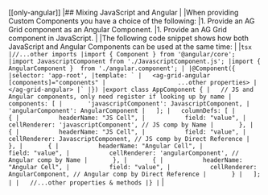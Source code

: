 [[only-angular]]
|## Mixing JavaScript and Angular
|
|When providing Custom Components you have a choice of the following:
|1. Provide an AG Grid component as an Angular Component.
|1. Provide an AG Grid component in JavaScript.
|
|The following code snippet shows how both JavaScript and Angular Components can be used at the same time:
|
|```tsx
|//...other imports
|import { Component } from '@angular/core';
|import JavascriptComponent from './JavascriptComponent.js';
|import { AngularComponent }  from './angular.component';
|
|@Component({
|selector: 'app-root',
|template: `
|   <ag-grid-angular [components]="components"
|                    ...other properties>
|   </ag-grid-angular>
|`
|})
|export class AppComponent {
|   // JS and Angular components, only need register if looking up by name
|   components: [
|       'javascriptComponent': JavascriptComponent,
|       'angularComponent': AngularComponent
|   ];
|   columnDefs: [
|       {
|           headerName: "JS Cell",
|           field: "value",
|           cellRenderer: 'javascriptComponent', // JS comp by Name
|       },
|       {
|           headerName: "JS Cell",
|           field: "value",
|           cellRenderer: JavascriptComponent, // JS comp by Direct Reference
|       },
|       {
|           headerName: "Angular Cell",
|           field: "value",
|           cellRenderer: 'angularComponent', // Angular comp by Name
|       },
|       {
|           headerName: "Angular Cell",
|           field: "value",
|           cellRenderer: AngularComponent, // Angular comp by Direct Reference
|       }
|   ];
|
|   //...other properties & methods
|}
|```
|

